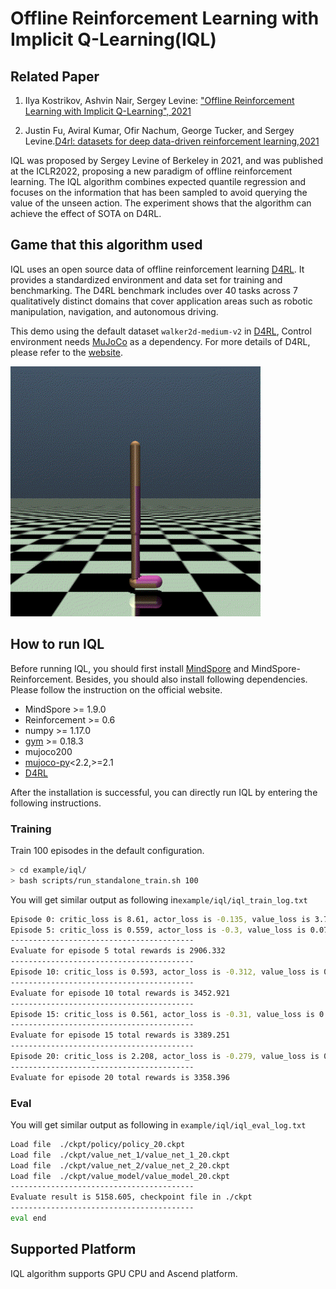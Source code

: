 # Offline Reinforcement Learning with Implicit Q-Learning(IQL)

## Related Paper

1. Ilya Kostrikov, Ashvin Nair, Sergey Levine: ["Offline Reinforcement Learning with Implicit Q-Learning", 2021 ](https://link.zhihu.com/?target=http%3A//arxiv.org/abs/2110.06169)

2. Justin Fu, Aviral Kumar, Ofir Nachum, George Tucker, and Sergey Levine.[D4rl: datasets for deep data-driven reinforcement learning,2021](https://gitee.com/link?target=https%3A%2F%2Farxiv.org%2Fabs%2F2004.07219)

IQL was proposed by Sergey Levine of Berkeley in 2021, and was published at the ICLR2022, proposing a new paradigm of offline reinforcement learning. The IQL algorithm combines expected quantile regression and focuses on the information that has been sampled to avoid querying the value of  the unseen action. The experiment shows that the algorithm can achieve the effect of SOTA on D4RL.

## Game that this algorithm used

IQL uses an open source data of offline reinforcement learning [D4RL](https://arxiv.org/abs/2004.07219).
It provides a standardized environment and data set for training and benchmarking. The D4RL benchmark includes over 40 tasks across 7 qualitatively distinct domains that cover application areas such as robotic manipulation, navigation, and autonomous driving.

This demo using the default dataset `walker2d-medium-v2` in [D4RL](https://github.com/Farama-Foundation/D4RL), Control environment needs [MuJoCo](https://github.com/openai/mujoco-py) as a dependency. For more details of D4RL, please refer to the [website](https://sites.google.com/view/d4rl/home).

<img src="../../docs/images/walker2d.gif" alt="ant" style="zoom:80%;" />

## How to run IQL

Before running IQL, you should first install [MindSpore](https://www.mindspore.cn/install) and MindSpore-Reinforcement. Besides, you should also install following dependencies. Please follow the instruction on the official website.

- MindSpore >= 1.9.0
- Reinforcement >= 0.6
- numpy >= 1.17.0
- [gym](https://gitee.com/link?target=https%3A%2F%2Fgithub.com%2Fopenai%2Fgym) >= 0.18.3
- mujoco200
- [mujoco-py](https://gitee.com/link?target=https%3A%2F%2Fgithub.com%2Fopenai%2Fmujoco-py)<2.2,>=2.1
- [D4RL](https://github.com/Farama-Foundation/D4RL)

After the installation is successful, you can directly run IQL by entering the following instructions.

### Training

Train 100 episodes in the default configuration.

```bash
> cd example/iql/
> bash scripts/run_standalone_train.sh 100
```

You will get similar output as following in`example/iql/iql_train_log.txt`

```bash
Episode 0: critic_loss is 8.61, actor_loss is -0.135, value_loss is 3.731,mean_std is 0.184,per_step_time 59.416 ms,
Episode 5: critic_loss is 0.559, actor_loss is -0.3, value_loss is 0.079,mean_std is 0.184,per_step_time 16.027 ms,
-----------------------------------------
Evaluate for episode 5 total rewards is 2906.332
-----------------------------------------
Episode 10: critic_loss is 0.593, actor_loss is -0.312, value_loss is 0.064,mean_std is 0.184,per_step_time 16.899 ms,
-----------------------------------------
Evaluate for episode 10 total rewards is 3452.921
-----------------------------------------
Episode 15: critic_loss is 0.561, actor_loss is -0.31, value_loss is 0.077,mean_std is 0.184,per_step_time 15.729 ms,
-----------------------------------------
Evaluate for episode 15 total rewards is 3389.251
-----------------------------------------
Episode 20: critic_loss is 2.208, actor_loss is -0.279, value_loss is 0.086,mean_std is 0.184,per_step_time 15.831 ms,
-----------------------------------------
Evaluate for episode 20 total rewards is 3358.396
```

### Eval

You will get similar output as following in `example/iql/iql_eval_log.txt`

```bash
Load file  ./ckpt/policy/policy_20.ckpt
Load file  ./ckpt/value_net_1/value_net_1_20.ckpt
Load file  ./ckpt/value_net_2/value_net_2_20.ckpt
Load file  ./ckpt/value_model/value_model_20.ckpt
-----------------------------------------
Evaluate result is 5158.605, checkpoint file in ./ckpt
-----------------------------------------
eval end
```

## Supported Platform

IQL algorithm supports GPU CPU and Ascend platform.